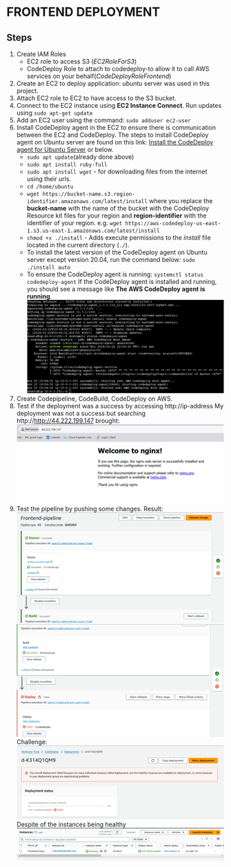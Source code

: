 # FRONTEND DEPLOYMENT
## Steps
1. Create IAM Roles
   - EC2 role to access S3 (*EC2RoleForS3*)
   - CodeDeploy Role to attach to codedeploy-to allow it to call AWS services on your behalf(*CodeDeployRoleFrontend*)
2. Create an EC2 to deploy application: *ubuntu* server was used in this project.
3. Attach EC2 role to EC2 to have access to the S3 bucket.
4. Connect to the EC2 instance using **EC2 Instance Connect**.
Run updates using `sudo apt-get update`
5. Add an EC2 user using the command: `sudo adduser ec2-user`
6. Install CodeDeploy agent in the EC2 to ensure there is communication between the EC2 and CodeDeploy.
The steps to install CodeDeploy agent on Ubuntu server are found on this link: [Install the CodeDeploy agent for Ubuntu Server](https://docs.aws.amazon.com/codedeploy/latest/userguide/codedeploy-agent-operations-install-ubuntu.html?source=post_page-----f8ba96c1edd5--------------------------------) or below.
   - `sudo apt update`(already done above)
   - `sudo apt install ruby-full`
   - `sudo apt install wget` - for downloading files from the internet using their urls.
   - `cd /home/ubuntu`
   - `wget https://bucket-name.s3.region-identifier.amazonaws.com/latest/install` where you replace the **bucket-name** with the name of the bucket with the CodeDeploy Resource kit files
   for your region and **region-identifier** with the identifier of your region.
   e.g. `wget https://aws-codedeploy-us-east-1.s3.us-east-1.amazonaws.com/latest/install`
   - `chmod +x ./install` - Adds execute permissions to the *install* file located in the current directory (`./`).
   - To install the latest version of the CodeDeploy agent on Ubuntu server except version 20.04, run the command below:
   `sudo ./install auto`
   - To ensure the CodeDeploy agent is running:
   `systemctl status codedeploy-agent`
   If the CodeDeploy agent is installed and running, you should see a message like **The AWS CodeDeploy agent is running**.
   ![Active CodeDeploy agent](screenshots/active_agent.png)
7. Create Codepipeline, CodeBuild, CodeDeploy on AWS.
8. Test if the deployment was a success by accessing http://ip-address
My deployment was not a success but searching http://http://44.222.199.147 brought:
![Nginx web server page](screenshots/site.png)
9. Test the pipeline by pushing some changes.
Result:
![Source and Build Succeeded](screenshots/code_pipeline1.png)
![Deploy failed](screenshots/code_pipeline2.png)
Challenge:
![Failed deployment](screenshots/error.png)
Despite of the instances being healthy
![Healthy instances](screenshots/healthy_instances.png)
